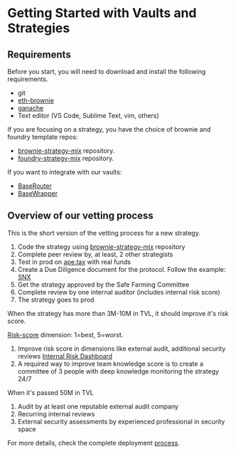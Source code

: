 # Getting Started with Vaults and Strategies

## Requirements

Before you start, you will need to download and install the following requirements.

- git
- [eth-brownie](https://eth-brownie.readthedocs.io/en/stable/)
- [ganache](https://trufflesuite.com/ganache)
- Text editor (VS Code, Sublime Text, vim, others)

If you are focusing on a strategy, you have the choice of brownie and foundry template repos:

- [brownie-strategy-mix](https://github.com/yearn/brownie-strategy-mix) repository.
- [foundry-strategy-mix](https://github.com/storming0x/foundry_strategy_mix) repository.

If you want to integrate with our vaults:

- [BaseRouter](https://github.com/yearn/yearn-vaults/blob/main/contracts/BaseRouter.sol)
- [BaseWrapper](https://github.com/yearn/yearn-vaults/blob/main/contracts/BaseWrapper.sol)

## Overview of our vetting process

This is the short version of the vetting process for a new strategy.

1. Code the strategy using [brownie-strategy-mix](https://github.com/yearn/brownie-strategy-mix) repository
2. Complete peer review by, at least, 2 other strategists
3. Test in prod on [ape.tax](https://ape.tax) with real funds
4. Create a Due Diligence document for the protocol. Follow the example: [SNX](https://hackmd.io/0w1RZh7DSc27A9EyzlHbJQ?view)
5. Get the strategy approved by the Safe Farming Committee
6. Complete review by one internal auditor (includes internal risk score)
7. The strategy goes to prod

When the strategy has more than 3M-10M in TVL, it should improve it's risk score.

[Risk-score](https://docs.yearn.finance/resources/risks/risk-score) dimension: 1=best, 5=worst.

1. Improve risk score in dimensions like external audit, additional security reviews
[Internal Risk Dashboard](https://yearn.watch/risk)
2. A required way to improve team knowledge score is to create a committee of 3 people with deep knowledge monitoring the strategy 24/7

When it's passed 50M in TVL

1. Audit by at least one reputable external audit company
1. Recurring internal reviews
1. External security assessments by experienced professional in security space

For more details, check the complete deployment [process](./DEPLOYMENT.md).
